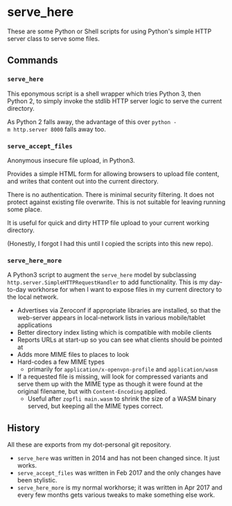 serve_here
==========

These are some Python or Shell scripts for using Python's simple HTTP server
class to serve some files.

## Commands

### `serve_here`

This eponymous script is a shell wrapper which tries Python 3, then Python 2,
to simply invoke the stdlib HTTP server logic to serve the current directory.

As Python 2 falls away, the advantage of this over
`python -m http.server 8000` falls away too.

### `serve_accept_files`

Anonymous insecure file upload, in Python3.

Provides a simple HTML form for allowing browsers to upload file content, and
writes that content out into the current directory.

There is no authentication.  There is minimal security filtering.  It does
not protect against existing file overwrite.  This is not suitable for leaving
running some place.

It is useful for quick and dirty HTTP file upload to your current working
directory.

(Honestly, I forgot I had this until I copied the scripts into this new repo).

### `serve_here_more`

A Python3 script to augment the `serve_here` model by subclassing
`http.server.SimpleHTTPRequestHandler` to add functionality.  This is my
day-to-day workhorse for when I want to expose files in my current directory
to the local network.

* Advertises via Zeroconf if appropriate libraries are installed, so that the
  web-server appears in local-network lists in various mobile/tablet
  applications
* Better directory index listing which is compatible with mobile clients
* Reports URLs at start-up so you can see what clients should be pointed at
* Adds more MIME files to places to look
* Hard-codes a few MIME types
  + primarily for `application/x-openvpn-profile` and `application/wasm`
* If a requested file is missing, will look for compressed variants and serve
  them up with the MIME type as though it were found at the original filename,
  but with `Content-Encoding` applied.
  + Useful after `zopfli main.wasm` to shrink the size of a WASM binary
    served, but keeping all the MIME types correct.

## History

All these are exports from my dot-personal git repository.

* `serve_here` was written in 2014 and has not been changed since.  It just
   works.
* `serve_accept_files` was written in Feb 2017 and the only changes have been
   stylistic.
* `serve_here_more` is my normal workhorse; it was written in Apr 2017 and
   every few months gets various tweaks to make something else work.
